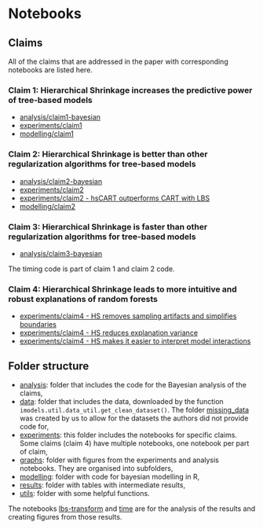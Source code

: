 # Notebooks

## Claims

All of the claims that are addressed in the paper with corresponding notebooks are listed here.

### Claim 1: Hierarchical Shrinkage increases the predictive power of tree-based models

- [analysis/claim1-bayesian](analysis/claim1-bayesian.ipynb)
- [experiments/claim1](experiments/claim1.ipynb)
- [modelling/claim1](modelling/claim1.R)

### Claim 2: Hierarchical Shrinkage is better than other regularization algorithms for tree-based models

- [analysis/claim2-bayesian](analysis/claim2-bayesian.ipynb)
- [experiments/claim2](experiments/claim2.ipynb)
- [experiments/claim2 - hsCART outperforms CART with LBS](experiments/claim2%20-%20hsCART%20outperforms%20CART%20with%20LBS.ipynb)
- [modelling/claim2](modelling/claim2.R)

### Claim 3: Hierarchical Shrinkage is faster than other regularization algorithms for tree-based models

- [analysis/claim3-bayesian](analysis/claim3-bayesian.ipynb)

The timing code is part of claim 1 and claim 2 code.

### Claim 4: Hierarchical Shrinkage leads to more intuitive and robust explanations of random forests

- [experiments/claim4 - HS removes sampling artifacts and simplifies boundaries](experiments/claim4%20-%20HS%20removes%20sampling%20artifacts%20and%20simplifies%20boundaries.ipynb)
- [experiments/claim4 - HS reduces explanation variance](experiments/claim4%20-%20HS%20reduces%20explanation%20variance.ipynb)
- [experiments/claim4 - HS makes it easier to interpret model interactions](experiments/claim4%20-%20HS%20makes%20it%20easier%20to%20interpret%20model%20interactions.ipynb)

## Folder structure

- [analysis](analysis/): folder that includes the code for the Bayesian analysis of the claims,
- [data](data/): folder that includes the data, downloaded by the function `imodels.util.data_util.get_clean_dataset()`. The folder [missing_data](data/missing_data/) was created by us to allow for the datasets the authors did not provide code for,
- [experiments](experiments/): this folder includes the notebooks for specific claims. Some claims (claim 4) have multiple notebooks, one notebook per part of claim,
- [graphs](graphs/): folder with figures from the experiments and analysis notebooks. They are organised into subfolders,
- [modelling](modelling/): folder with code for bayesian modelling in R,
- [results](results/): folder with tables with intermediate results,
- [utils](utils/): folder with some helpful functions.

The notebooks [lbs-transform](lbs-transform.ipynb) and [time](time.ipynb) are for the analysis of the results and creating figures from those results.